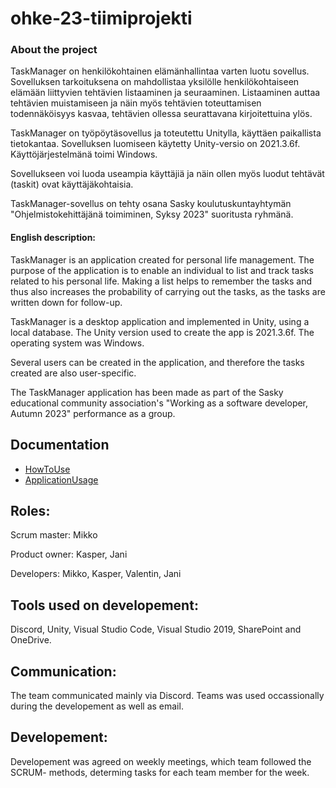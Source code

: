 # ohke-23-tiimiprojekti

### About the project
TaskManager on henkilökohtainen elämänhallintaa varten luotu sovellus.
 Sovelluksen tarkoituksena on mahdollistaa yksilölle henkilökohtaiseen elämään liittyvien tehtävien listaaminen ja seuraaminen.
Listaaminen auttaa tehtävien muistamiseen ja näin myös tehtävien toteuttamisen todennäköisyys kasvaa, tehtävien ollessa seurattavana kirjoitettuina ylös.

TaskManager on työpöytäsovellus ja toteutettu Unitylla, käyttäen paikallista tietokantaa.
 Sovelluksen luomiseen käytetty Unity-versio on 2021.3.6f. Käyttöjärjestelmänä toimi Windows.
 
Sovellukseen voi luoda useampia käyttäjiä ja näin ollen myös luodut tehtävät (taskit) ovat käyttäjäkohtaisia.

TaskManager-sovellus on tehty osana Sasky koulutuskuntayhtymän "Ohjelmistokehittäjänä toimiminen, Syksy 2023" suoritusta
 ryhmänä.

 #### English description:

 TaskManager is an application created for personal life management.
  The purpose of the application is to enable an individual to list and track tasks related to his personal life.
Making a list helps to remember the tasks and thus also increases the probability of carrying out the tasks, as the tasks are written down for follow-up.

TaskManager is a desktop application and implemented in Unity, using a local database.
  The Unity version used to create the app is 2021.3.6f. The operating system was Windows.
 
Several users can be created in the application, and therefore the tasks created are also user-specific.

The TaskManager application has been made as part of the Sasky educational community association's "Working as a software developer, Autumn 2023" performance
  as a group.

 ## Documentation

 - [HowToUse](https://github.com/lmikkol/ohke-23-tiimiprojekti/blob/main/Dokumentaatio/HowToUse.md)
 - [ApplicationUsage](https://github.com/lmikkol/ohke-23-tiimiprojekti/blob/main/Dokumentaatio/ApplicationUsage.md)

## Roles: 
  Scrum master: Mikko
  
  Product owner: Kasper, Jani
  
  Developers: Mikko, Kasper, Valentin, Jani

## Tools used on developement:
  Discord, Unity, Visual Studio Code, Visual Studio 2019, SharePoint and OneDrive.

## Communication:
  The team communicated mainly via Discord. Teams was used occassionally during the developement as well as email.

## Developement:
  Developement was agreed on weekly meetings, which team followed the SCRUM- methods, determing tasks for each team member for the week.


